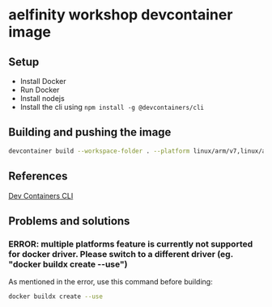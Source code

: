# aelfinity workshop devcontainer image

## Setup

- Install Docker
- Run Docker
- Install nodejs
- Install the cli using `npm install -g @devcontainers/cli`

## Building and pushing the image

```bash
devcontainer build --workspace-folder . --platform linux/arm/v7,linux/arm64/v8,linux/amd64 --image-name aelf/aelfinity-workshop --push true
```

## References

[Dev Containers CLI](https://github.com/devcontainers/cli)

## Problems and solutions

### ERROR: multiple platforms feature is currently not supported for docker driver. Please switch to a different driver (eg. "docker buildx create --use")

As mentioned in the error, use this command before building:

```bash
docker buildx create --use
```

